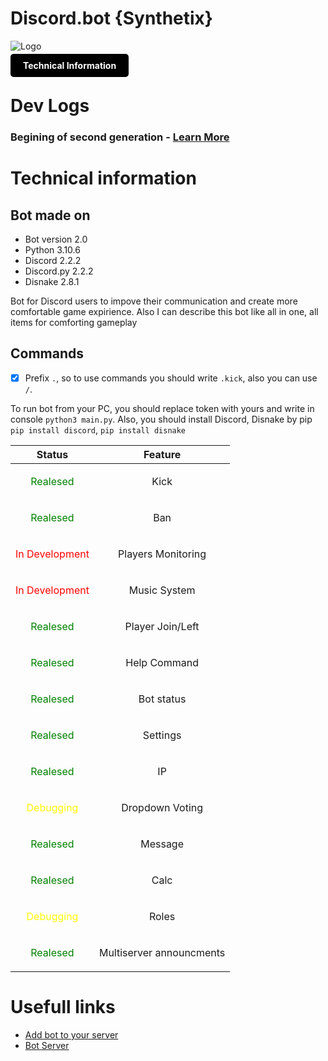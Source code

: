 # Discord.bot {Synthetix}
![Logo](https://media.discordapp.net/attachments/1030004206951747590/1089352803090190388/waves.gif?width=916&height=916)

<a href="#Technical-information" style="text-align: center; background-color: black; color: white; padding: 10px 20px; border-radius: 5px; text-decoration: none; font-weight: bold;">Technical Information</a>

# Dev Logs


### Begining of second generation - [Learn More]()



# Technical information
## Bot made on
- Bot version 		 2.0
- Python             3.10.6
- Discord            2.2.2
- Discord.py         2.2.2
- Disnake            2.8.1

Bot for Discord users to impove their communication and create more comfortable game expirience. 
Also I can describe this bot like all in one, all items for comforting gameplay

## Commands
- [x] Prefix `.`, so to use commands you should write `.kick`, also you can use `/`.

To run bot from your PC, you should replace token with yours and write in console `python3 main.py`.
Also, you should install Discord, Disnake by pip `pip install discord`, `pip install disnake`

| Status | Feature |
| :---: | :---: |
| <p style="color:green;"> Realesed </p> | Kick |
| <p style="color:green"> Realesed </p> | Ban |
| <p style="color:red"> In Development | Players Monitoring |
| <p style="color:red"> In Development </p> | Music System |
| <p style="color:green"> Realesed </p> | Player Join/Left |
| <p style="color:green"> Realesed </p> | Help Command |
| <p style="color:green"> Realesed </p> | Bot status |
| <p style="color:green"> Realesed </p> | Settings |
| <p style="color:green"> Realesed </p> | IP |
| <p style="color:yellow"> Debugging </p> | Dropdown Voting |
| <p style="color:green"> Realesed </p> | Message |
| <p style="color:green"> Realesed </p> | Calc |
| <p style="color:yellow"> Debugging </p> | Roles |
| <p style="color:green"> Realesed </p> | Multiserver announcments |

# Usefull links

- [Add bot to your server](https://cutt.ly/Syntetix)
- [Bot Server](https://discord.gg/jZPSbdHpNk)
